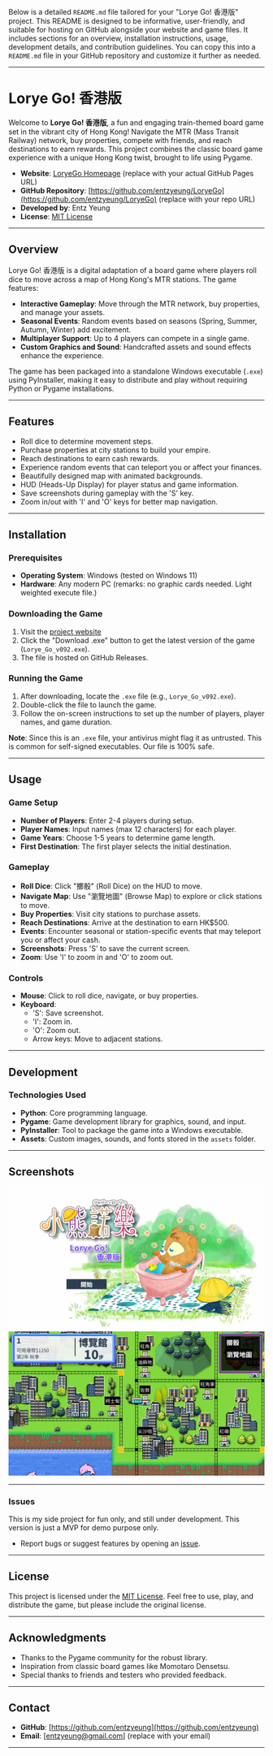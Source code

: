 Below is a detailed `README.md` file tailored for your "Lorye Go! 香港版" project. This README is designed to be informative, user-friendly, and suitable for hosting on GitHub alongside your website and game files. It includes sections for an overview, installation instructions, usage, development details, and contribution guidelines. You can copy this into a `README.md` file in your GitHub repository and customize it further as needed.

---

# Lorye Go! 香港版

Welcome to **Lorye Go! 香港版**, a fun and engaging train-themed board game set in the vibrant city of Hong Kong! Navigate the MTR (Mass Transit Railway) network, buy properties, compete with friends, and reach destinations to earn rewards. This project combines the classic board game experience with a unique Hong Kong twist, brought to life using Pygame.

- **Website**: [LoryeGo Homepage](https://entzyeung.github.io/LoryeGo) (replace with your actual GitHub Pages URL)
- **GitHub Repository**: [https://github.com/entzyeung/LoryeGo](https://github.com/entzyeung/LoryeGo) (replace with your repo URL)
- **Developed by**: Entz Yeung
- **License**: [MIT License](#license)

---

## Overview

Lorye Go! 香港版 is a digital adaptation of a board game where players roll dice to move across a map of Hong Kong's MTR stations. The game features:
- **Interactive Gameplay**: Move through the MTR network, buy properties, and manage your assets.
- **Seasonal Events**: Random events based on seasons (Spring, Summer, Autumn, Winter) add excitement.
- **Multiplayer Support**: Up to 4 players can compete in a single game.
- **Custom Graphics and Sound**: Handcrafted assets and sound effects enhance the experience.

The game has been packaged into a standalone Windows executable (`.exe`) using PyInstaller, making it easy to distribute and play without requiring Python or Pygame installations.

---

## Features
- Roll dice to determine movement steps.
- Purchase properties at city stations to build your empire.
- Reach destinations to earn cash rewards.
- Experience random events that can teleport you or affect your finances.
- Beautifully designed map with animated backgrounds.
- HUD (Heads-Up Display) for player status and game information.
- Save screenshots during gameplay with the 'S' key.
- Zoom in/out with 'I' and 'O' keys for better map navigation.

---

## Installation

### Prerequisites
- **Operating System**: Windows (tested on Windows 11)
- **Hardware**: Any modern PC (remarks: no graphic cards needed. Light weighted execute file.)

### Downloading the Game
1. Visit the [project website](https://entzyeung.github.io/LoryeGo/)
2. Click the "Download .exe" button to get the latest version of the game (`Lorye_Go_v092.exe`).
3. The file is hosted on GitHub Releases.

### Running the Game
1. After downloading, locate the `.exe` file (e.g., `Lorye_Go_v092.exe`).
2. Double-click the file to launch the game.
3. Follow the on-screen instructions to set up the number of players, player names, and game duration.

**Note**: Since this is an `.exe` file, your antivirus might flag it as untrusted. This is common for self-signed executables. Our file is 100% safe.


---

## Usage

### Game Setup
- **Number of Players**: Enter 2-4 players during setup.
- **Player Names**: Input names (max 12 characters) for each player.
- **Game Years**: Choose 1-5 years to determine game length.
- **First Destination**: The first player selects the initial destination.

### Gameplay
- **Roll Dice**: Click "擲骰" (Roll Dice) on the HUD to move.
- **Navigate Map**: Use "瀏覽地圖" (Browse Map) to explore or click stations to move.
- **Buy Properties**: Visit city stations to purchase assets.
- **Reach Destinations**: Arrive at the destination to earn HK$500.
- **Events**: Encounter seasonal or station-specific events that may teleport you or affect your cash.
- **Screenshots**: Press 'S' to save the current screen.
- **Zoom**: Use 'I' to zoom in and 'O' to zoom out.

### Controls
- **Mouse**: Click to roll dice, navigate, or buy properties.
- **Keyboard**:
  - 'S': Save screenshot.
  - 'I': Zoom in.
  - 'O': Zoom out.
  - Arrow keys: Move to adjacent stations.

---

## Development

### Technologies Used
- **Python**: Core programming language.
- **Pygame**: Game development library for graphics, sound, and input.
- **PyInstaller**: Tool to package the game into a Windows executable.
- **Assets**: Custom images, sounds, and fonts stored in the `assets` folder.

---

## Screenshots
![Game Cover](win/screenshots/Lorye_G0_Hong_Kong.png)
![Gameplay Screenshot](win/screenshots/window_screenshot_20250315_071518.jpg)

---


### Issues
This is my side project for fun only, and still under development. This version is just a MVP for demo purpose only. 

- Report bugs or suggest features by opening an [issue](https://github.com/entzyeung/LoryeGo/issues).

---

## License

This project is licensed under the [MIT License](LICENSE). Feel free to use, play, and distribute the game, but please include the original license.

---

## Acknowledgments
- Thanks to the Pygame community for the robust library.
- Inspiration from classic board games like Momotaro Densetsu.
- Special thanks to friends and testers who provided feedback.

---

## Contact
- **GitHub**: [https://github.com/entzyeung](https://github.com/entzyeung)
- **Email**: [entzyeung@gmail.com] (replace with your email)

---